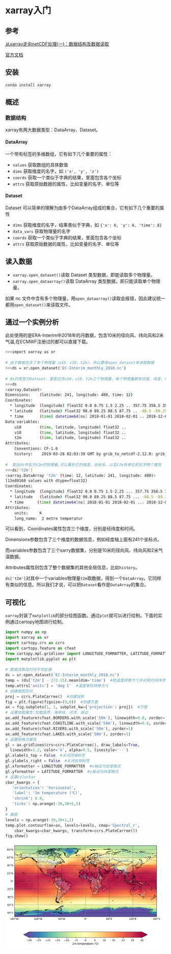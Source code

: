 # xarray入门

## 参考

[从xarray走向netCDF处理(一)：数据结构及数据读取](https://mp.weixin.qq.com/s/zqxuLuLkgKdkVYVh8V8tdw?scene=25#wechat_redirect)

[官方文档](https://docs.xarray.dev/)

## 安装

```bash
conda install xarray
```

## 概述

### 数据结构

xarray有两大数据类型：DataArray、Dataset。

#### DataArray

一个带有标签的多维数组，它有如下几个重要的属性：

- `values` 获取数组的具体数值
- `dims` 获取维度的名字，如 `('x', 'y', 'z')`
- `coords` 获取一个类似于字典的结果，里面包含各个坐标
- `attrs` 获取原始数据的属性，比如变量的名字、单位等

#### Dataset

Dataset 可以简单的理解为由多个DataArray组成的集合，它有如下几个重要的属性

- `dims` 获取维度的名字，结果类似于字典，如 `{'x': 6, 'y': 6, 'time': 8}`
- `data_vars` 获取物理量的名字
- `coords` 获取一个类似于字典的结果，里面包含各个坐标
- `attrs` 获取原始数据的属性，比如变量的名字、单位等

## 读入数据

- `xarray.open_dataset()`读取 Dataset 类型数据，即能读取多个物理量。
- `xarray.open_dataarray()`读取 DataArray 类型数据，即只能读取单个物理量。

如果 nc 文件中含有多个物理量，用`open_dataarray()`读取会报错，因此建议统一都用`open_dataset()`来读取文件。

## 通过一个实例分析

此处使用的是ERA-Interim中2018年的月数据，包含10米的径向风、纬向风和2米气温,在ECMWF注册过的都可以直接下载。

```bash
>>>import xarray as xr

# 由于数据包含了多个物理量（u10，v10，t2m），所以要用open_dataset来读取数据
>>>ds = xr.open_dataset('EC-Interim_monthly_2018.nc')

# ds的类型为Dataset，里面包含u10，v10，t2m三个物理量，每个物理量都有经度、纬度、时间三个坐标系
>>>ds
<xarray.Dataset>
Dimensions:    (latitude: 241, longitude: 480, time: 12)
Coordinates:
  * longitude  (longitude) float32 0.0 0.75 1.5 2.25 .. 357.75 358.5 359.25
  * latitude   (latitude) float32 90.0 89.25 88.5 87.75 .. -88.5 -89.25 -90.0
  * time       (time) datetime64[ns] 2018-01-01 2018-02-01 .. 2018-12-01
Data variables:
    u10        (time, latitude, longitude) float32 ..
    v10        (time, latitude, longitude) float32 ..
    t2m        (time, latitude, longitude) float32 ..
Attributes:
    Conventions: CF-1.6
    history:    2019-03-28 02:03:39 GMT by grib_to_netcdf-2.12.0: grib_to_n...

#  取出ds中名为t2m的物理量,可以看到它的维度，坐标系，以及t2m有单位和名字两个属性
>>>ds['t2m']
<xarray.DataArray 't2m' (time: 12, latitude: 241, longitude: 480)>
[13e88160 values with dtype=float32]
Coordinates:
  * longitude  (longitude) float32 0.0 0.75 1.5 2.25 ... 357.75 358.5 359.25
  * latitude   (latitude) float32 90.0 89.25 88.5 87.75 ... -88.5 -89.25 -90.0
  * time      (time) datetime64[ns] 2018-01-01 2018-02-01 ... 2018-12-01
Attributes:
    units:     K
    long_name:  2 metre temperatur
```

可以看到，Coordinates属性包含三个维度，分别是经纬度和时间。

Dimensions参数包含了三个维度的数据信息，例如经度轴上面有241个坐标点。

而variables参数包含了三个xarry数据集，分别是10米的径向风、纬向风和2米气温数据。

Attributes属性则包含了整个数据集的其他全局信息，比如`history`。

`ds['t2m']`对其中一个variables物理量`t2m`取数据，得到一个`DataArray`。它同样有类似的信息。所以我们才说，可以把`Dataset`看作是`DataArray`的集合。

## 可视化

`xarray`封装了`matplotlib`的部分绘图函数。通过`plot`就可以进行绘制。下面的实例通过cartopy地图进行绘制。

```python
import numpy as np
import xarray as xr
import cartopy.crs as ccrs
import cartopy.feature as cfeat
from cartopy.mpl.gridliner import LONGITUDE_FORMATTER, LATITUDE_FORMATTER
import matplotlib.pyplot as plt

# 数据读取及时间平均处理
ds = xr.open_dataset('EC-Interim_monthly_2018.nc')
temp = (ds['t2m'] - 273.15).mean(dim='time')  #把温度转换为℃并对其时间纬求平均
temp.attrs['units'] = 'deg C'  #温度单位转换为℃
# 创建画图空间
proj = ccrs.PlateCarree()  #创建投影
fig = plt.figure(figsize=(9,6))  #创建页面
ax = fig.subplots(1, 1, subplot_kw={'projection': proj})  #子图
# 设置地图属性:加载国界、海岸线、河流、湖泊
ax.add_feature(cfeat.BORDERS.with_scale('50m'), linewidth=0.8, zorder=1)
ax.add_feature(cfeat.COASTLINE.with_scale('50m'), linewidth=0.6, zorder=1)  
ax.add_feature(cfeat.RIVERS.with_scale('50m'), zorder=1)  
ax.add_feature(cfeat.LAKES.with_scale('50m'), zorder=1)  
# 设置网格点属性
gl = ax.gridlines(crs=ccrs.PlateCarree(), draw_labels=True, 
  linewidth=1.2, color='k', alpha=0.5, linestyle='--')
gl.xlabels_top = False  #关闭顶端标签
gl.ylabels_right = False  #关闭右侧标签
gl.xformatter = LONGITUDE_FORMATTER  #x轴设为经度格式
gl.yformatter = LATITUDE_FORMATTER  #y轴设为纬度格式
# 设置colorbar
cbar_kwargs = {
   'orientation': 'horizontal',
   'label': '2m temperature (℃)',
   'shrink': 0.8,
   'ticks': np.arange(-30,30+5,5)
}
# 画图
levels = np.arange(-30,30+1,1)
temp.plot.contourf(ax=ax, levels=levels, cmap='Spectral_r', 
    cbar_kwargs=cbar_kwargs, transform=ccrs.PlateCarree())
fig.show()
```

![结果图](./images/xarray_result.jpg)
